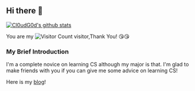 ## Hi there 👋


[![Cl0udG0d's github stats](https://github-readme-stats.vercel.app/api?username=wangqiqi12)](https://github.com/anuraghazra/github-readme-stats)

You are my ![Visitor Count](https://profile-counter.glitch.me/wangqiqi12/count.svg) visitor,Thank You! :kissing_heart::kissing_heart:

### My Brief Introduction

I'm a complete novice on learning CS although my major is that. I'm glad to make friends with you if you can give me some advice on learning CS! 

Here is my [blog](https://wangqiqi12.github.io/)!
